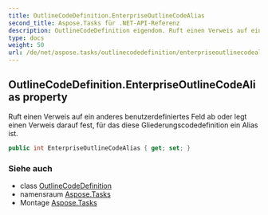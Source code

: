```yaml
---
title: OutlineCodeDefinition.EnterpriseOutlineCodeAlias
second_title: Aspose.Tasks für .NET-API-Referenz
description: OutlineCodeDefinition eigendom. Ruft einen Verweis auf ein anderes benutzerdefiniertes Feld ab oder legt einen Verweis darauf fest für das diese Gliederungscodedefinition ein Alias ist.
type: docs
weight: 50
url: /de/net/aspose.tasks/outlinecodedefinition/enterpriseoutlinecodealias/
---
```

## OutlineCodeDefinition.EnterpriseOutlineCodeAlias property

Ruft einen Verweis auf ein anderes benutzerdefiniertes Feld ab oder legt einen Verweis darauf fest, für das diese Gliederungscodedefinition ein Alias ist.

```csharp
public int EnterpriseOutlineCodeAlias { get; set; }
```

### Siehe auch

* class [OutlineCodeDefinition](../)
* namensraum [Aspose.Tasks](../../outlinecodedefinition/)
* Montage [Aspose.Tasks](../../../)


